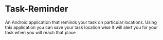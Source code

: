 # Task-Reminder
An Android application that reminds your task on particular locations.
Using this application you can save your task location wise
It will alert you for your task when you will reach that place
